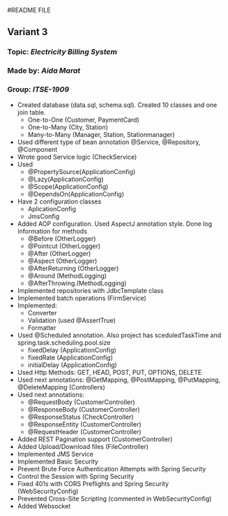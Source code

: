 #README FILE
## Variant 3
### Topic: *Electricity Billing System*
### Made by: *Aida Marat*
### Group: *ITSE-1909*

* Created database (data.sql, schema.sql). Created 10 classes and one join table.
    * One-to-One (Customer, PaymentCard)
    * One-to-Many (City, Station)
    * Many-to-Many (Manager, Station, Stationmanager)
* Used different type of bean annotation @Service, @Repository, @Component
* Wrote good Service logic (CheckService)
* Used 
  * @PropertySource(ApplicationConfig)
  * @Lazy(ApplicationConfig) 
  * @Scope(ApplicationConfig)
  * @DependsOn(ApplicationConfig)
* Have 2 configuration classes 
  * AplicationConfig 
  * JmsConfig
* Added AOP configuration. Used AspectJ annotation style. Done log information for methods
  * @Before (OtherLogger)
  * @Pointcut (OtherLogger)
  * @After (OtherLogger)
  * @Aspect (OtherLogger)
  * @AfterReturning (OtherLogger)
  * @Around (MethodLogging)
  * @AfterThrowing.(MethodLogging)
* Implemented repositories with JdbcTemplate class
* Implemented batch operations (FirmService)
* Implemented:
  * Converter
  * Validation (used @AssertTrue)
  * Formatter
* Used @Scheduled annotation. Also project has sceduledTaskTime and spring.task.scheduling.pool.size
  * fixedDelay (ApplicationConfig)
  * fixedRate (ApplicationConfig)
  * initialDelay (ApplicationConfig)
* Used Http Methods: GET, HEAD, POST, PUT, OPTIONS, DELETE 
* Used next annotations: @GetMapping, @PostMapping, @PutMapping, @DeleteMapping (Controllers)
* Used next annotations:
  * @RequestBody (CustomerController)
  * @ResponseBody (CustomerController)
  * @ResponseStatus (CheckController)
  * @ResponseEntity (CustomerController)
  * @RequestHeader (CustomerController)
* Added REST Pagination support (CustomerController)
* Added Upload/Download files (FileController)
* Implemented JMS Service
* Implemented Basic Security
* Prevent Brute Force Authentication Attempts with Spring Security
* Control the Session with Spring Security
* Fixed 401s with CORS Preflights and Spring Security (WebSecurityConfig)
* Prevented Cross-Site Scripting (commented in WebSecurityConfig)
* Added Websocket 


  